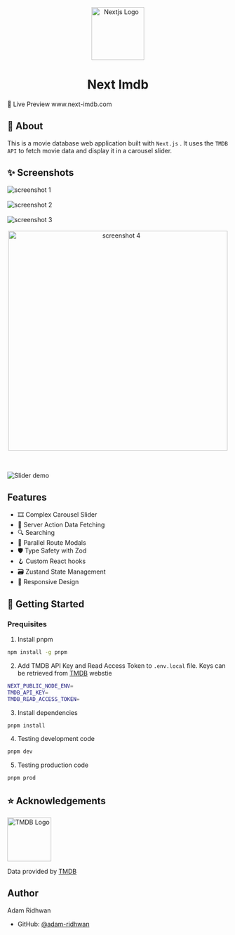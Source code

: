 

<div align="center">
  <img align="center" alt="Nextjs Logo" width="120px" height="120px" src="https://github.com/adam-ridhwan/next-movie/assets/76563028/8361c850-034b-476f-ac60-665f45c2a2df"/>
</div>

<h1 align="center">Next Imdb</h1>

<p>🍿 Live Preview www.next-imdb.com</p>

<h2>🔰 About</h2
             
This is a movie database web application built with `Next.js` . It uses the `TMDB API` to fetch movie data and display it in a carousel slider.

<h2>✨ Screenshots</h2>

<img src='https://github.com/adam-ridhwan/next-imdb/assets/76563028/bd619cdb-57ac-41bc-b64d-a3628ce829b5' alt='screenshot 1' />

<br />
<br />

<img src='https://github.com/adam-ridhwan/next-imdb/assets/76563028/46a4bd4f-9b5e-4375-95df-0ccc0d361277' alt='screenshot 2' />

<br />
<br />

<img src='https://github.com/adam-ridhwan/next-imdb/assets/76563028/bbc3e8b4-2c53-48a5-8903-39655208c003' alt='screenshot 3' />

<br />
<br />

<div align='center'>
  <img width='500px' src='https://github.com/adam-ridhwan/next-imdb/assets/76563028/f6676b72-201d-4268-9ba8-d88b96a7d985' alt='screenshot 4' />
</div>

<br />
<br />

![Slider demo](https://github.com/adam-ridhwan/next-imdb/assets/76563028/15e2c630-8726-4a6a-9a9e-c1dc07701a4b)

<h2>Features</h2>

- 🎞️ Complex Carousel Slider 
- 📡 Server Action Data Fetching
- 🔍 Searching 
- 🔀 Parallel Route Modals
- 🛡️ Type Safety with Zod
- 🪝 Custom React hooks
- 🗃️ Zustand State Management
- 📱 Responsive Design

<h2>🚀 Getting Started</h2>

<h3>Prequisites</h3>

1) Install pnpm
```bash
npm install -g pnpm
```

2) Add TMDB API Key and Read Access Token to `.env.local` file. Keys can be retrieved from [TMDB](https://developer.themoviedb.org/docs/getting-started) webstie
```bash
NEXT_PUBLIC_NODE_ENV=
TMDB_API_KEY=
TMDB_READ_ACCESS_TOKEN=
```

3) Install dependencies
```bash
pnpm install
```

4) Testing development code
```bash
pnpm dev
```

5) Testing production code
```bash
pnpm prod
```

<h2>⭐️ Acknowledgements</h2>

<img  alt="TMDB Logo" width="100px" src="https://github.com/adam-ridhwan/next-imdb/assets/76563028/ac3b833f-3b4c-4152-8b78-6431d2731a63"/>

Data provided by [TMDB](https://www.themoviedb.org/)

<h2>Author</h2>

<p>Adam Ridhwan</p>

- GitHub: [@adam-ridhwan](https://github.com/adam-ridhwan)
